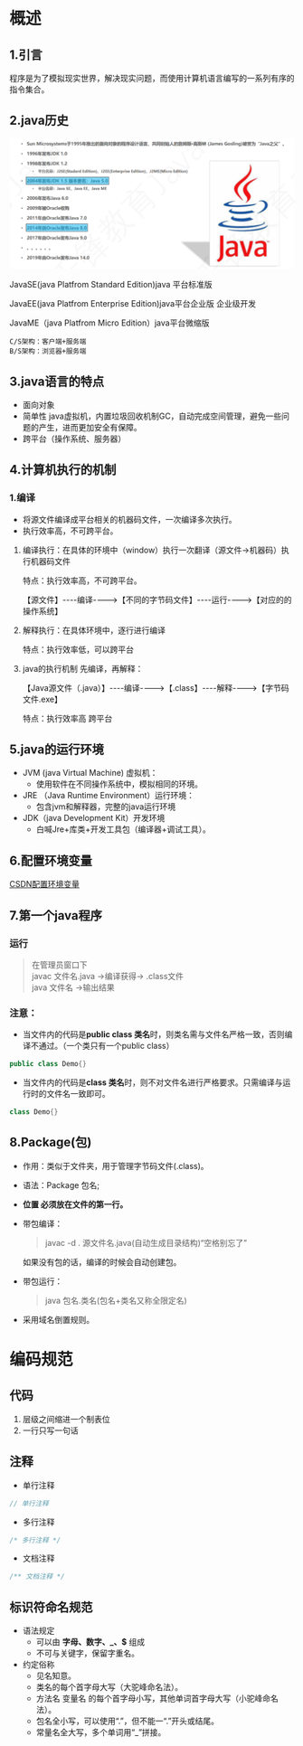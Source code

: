 # 概述
## 1.引言
程序是为了模拟现实世界，解决现实问题，而使用计算机语言编写的一系列有序的指令集合。

## 2.java历史
![Java历史](../img/Snipaste_2023-01-31_09-43-05.png)

JavaSE(java Platfrom Standard Edition)java 平台标准版

JavaEE(java Platfrom Enterprise Edition)java平台企业版 企业级开发

JavaME（java Platfrom Micro Edition）java平台微缩版

    C/S架构：客户端+服务端
    B/S架构：浏览器+服务端

## 3.java语言的特点
* 面向对象
* 简单性
    java虚拟机，内置垃圾回收机制GC，自动完成空间管理，避免一些问题的产生，进而更加安全有保障。
* 跨平台（操作系统、服务器）
## 4.计算机执行的机制
### 1.编译
  * 将源文件编译成平台相关的机器码文件，一次编译多次执行。
  * 执行效率高，不可跨平台。
1. 编译执行：在具体的环境中（window）执行一次翻译（源文件->机器码）执行机器码文件
   
    特点：执行效率高，不可跨平台。

    【源文件】----编译---->【不同的字节码文件】----运行---->【对应的的操作系统】

2. 解释执行：在具体环境中，逐行进行编译
    
    特点：执行效率低，可以跨平台

3. java的执行机制
   先编译，再解释：
   
    【Java源文件（.java）】----编译---->【.class】----解释---->【字节码文件.exe】

    特点：执行效率高 跨平台
## 5.java的运行环境
* JVM (java Virtual Machine) 虚拟机：
    * 使用软件在不同操作系统中，模拟相同的环境。
* JRE （Java Runtime Environment）运行环境：
    * 包含jvm和解释器，完整的java运行环境 
* JDK（java Development Kit）开发环境
    * 白喊Jre+库类+开发工具包（编译器+调试工具）。
## 6.配置环境变量
[CSDN配置环境变量](https://blog.csdn.net/weixin_45730522/article/details/125286996)
## 7.第一个java程序
### 运行
> 在管理员窗口下    
>   javac 文件名.java ->编译获得-> .class文件    
>   java 文件名       ->输出结果
### 注意：
* 当文件内的代码是**public class 类名**时，则类名需与文件名严格一致，否则编译不通过。（一个类只有一个public class）
```java
public class Demo{}
```
* 当文件内的代码是**class 类名**时，则不对文件名进行严格要求。只需编译与运行时的文件名一致即可。
```java
class Demo{}
```
## 8.Package(包)
* 作用：类似于文件夹，用于管理字节码文件(.class)。
* 语法：Package 包名;
* **位置 必须放在文件的第一行。**
* 带包编译：
    > javac -d . 源文件名.java(自动生成目录结构)“空格别忘了”

    如果没有包的话，编译的时候会自动创建包。
* 带包运行：
    > java 包名.类名(包名+类名又称全限定名)

* 采用域名倒置规则。
# 编码规范
## 代码
1. 层级之间缩进一个制表位
2. 一行只写一句话
## 注释
* 单行注释
```java
// 单行注释
```
* 多行注释
```java
/* 多行注释 */
```
* 文档注释
```java
/** 文档注释 */
```
## 标识符命名规范
* 语法规定
    * 可以由 **字母、数字、_、$** 组成
    * 不可与关键字，保留字重名。
* 约定俗称
    * 见名知意。
    * 类名的每个首字母大写（大驼峰命名法）。
    * 方法名 变量名 的每个首字母小写，其他单词首字母大写（小驼峰命名法）。
    * 包名全小写，可以使用“.”，但不能一“.”开头或结尾。
    * 常量名全大写，多个单词用“_”拼接。 